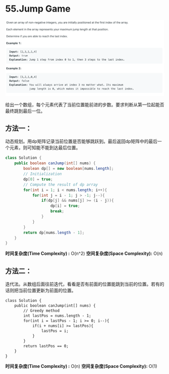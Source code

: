 # 55.Jump Game

![](.gitbook/assets/image%20%2821%29.png)

给出一个数组，每个元素代表了当前位置能前进的步数。要求判断从第一位起能否最终跳到最后一位。

## 方法一：

动态规划。用dp矩阵记录当前位置是否能够跳跃到。最后返回dp矩阵中的最后一个元素，则可知能不能到达最后位置。

```java
class Solution {
    public boolean canJump(int[] nums) {
        boolean dp[] = new boolean[nums.length];
        // Initialization
        dp[0] = true;
        // Compute the result of dp array
        for(int i = 1; i < nums.length; i++){
            for(int j = i - 1; j > -1; j--){
                if(dp[j] && nums[j] >= (i - j)){
                    dp[i] = true;
                    break;
                }
            }
        }
        return dp[nums.length - 1];
    }
}
```

**时间复杂度\(Time Complexity\) :** O\(n^2\)          **空间复杂度\(Space Complexity\):** O\(n\)

## 方法二：

迭代法。从数组后面往前迭代，看看是否有前面的位置能跳到当前的位置。若有的话则把当前位置更新为前面的位置。

```text
class Solution {
    public boolean canJump(int[] nums) {
        // Greedy method
        int lastPos = nums.length - 1;
        for(int i = lastPos - 1; i >= 0; i--){
            if(i + nums[i] >= lastPos){
                lastPos = i;
            }
        }
        return lastPos == 0;
    }
}
```

**时间复杂度\(Time Complexity\) :** O\(n\)          **空间复杂度\(Space Complexity\):** O\(1\)

